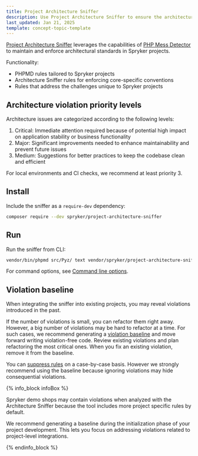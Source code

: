 ```yaml
---
title: Project Architecture Sniffer
description: Use Project Architecture Sniffer to ensure the architecture quality for project
last_updated: Jan 21, 2025
template: concept-topic-template
---
```


[Project Architecture Sniffer](https://github.com/spryker/project-architecture-sniffer) leverages the capabilities of [PHP Mess Detector](https://phpmd.org) to maintain and enforce architectural standards in Spryker projects.

Functionality:

* PHPMD rules tailored to Spryker projects
* Architecture Sniffer rules for enforcing core-specific conventions
* Rules that address the challenges unique to Spryker projects

## Architecture violation priority levels

Architecture issues are categorized according to the following levels:
1. Сritical: Immediate attention required because of potential high impact on application stability or business functionality
2. Major: Significant improvements needed to enhance maintainability and prevent future issues
3. Medium: Suggestions for better practices to keep the codebase clean and efficient

For local environments and CI checks, we recommend at least priority 3.

## Install

Include the sniffer as a `require-dev` dependency:

```bash
composer require --dev spryker/project-architecture-sniffer
```

## Run


Run the sniffer from CLI:

```bash
vendor/bin/phpmd src/Pyz/ text vendor/spryker/project-architecture-sniffer/src/ruleset.xml --minimumpriority 3
```

For command options, see [Command line options](https://phpmd.org/documentation/index.html).


## Violation baseline

When integrating the sniffer into existing projects, you may reveal violations introduced in the past.

If the number of violations is small, you can refactor them right away. However, a big number of violations may be hard to refactor at a time. For such cases, we recommend generating a [violation baseline](https://phpmd.org/documentation/#baseline) and move forward writing violation-free code. Review existing violations and plan refactoring the most critical ones. When you fix an existing violation, remove it from the baseline.

You can [suppress rules](https://phpmd.org/documentation/suppress-warnings.html) on a case-by-case basis. However we strongly recommend using the baseline because ignoring violations may hide consequential violations.

{% info_block infoBox %}

Spryker demo shops may contain violations when analyzed with the Architecture Sniffer because the tool includes more project specific rules by default.

We recommend generating a baseline during the initialization phase of your project development. This lets you focus on addressing violations related to project-level integrations.

{% endinfo_block %}


















































